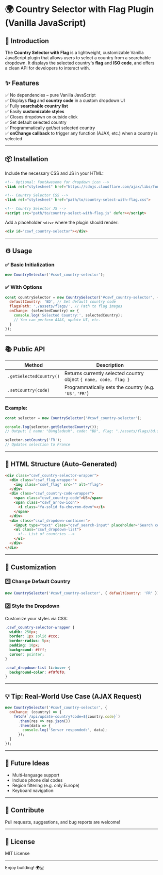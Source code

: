 # 🌍 Country Selector with Flag Plugin (Vanilla JavaScript)

## 🚀 Introduction
The **Country Selector with Flag** is a lightweight, customizable Vanilla JavaScript plugin that allows users to select a country from a searchable dropdown. It displays the selected country's **flag** and **ISO code**, and offers a clean API for developers to interact with.

## ✨ Features
✅ No dependencies – pure Vanilla JavaScript  
✅ Displays **flag** and **country code** in a custom dropdown UI  
✅ Fully **searchable country list**  
✅ Easily **customizable styles**  
✅ Closes dropdown on outside click  
✅ Set default selected country  
✅ Programmatically get/set selected country  
✅ **onChange callback** to trigger any function (AJAX, etc.) when a country is selected  

---

## 📦 Installation

Include the necessary CSS and JS in your HTML:

```html
<!-- Optional: FontAwesome for dropdown icon -->
<link rel="stylesheet" href="https://cdnjs.cloudflare.com/ajax/libs/font-awesome/6.0.0/css/all.min.css">

<!-- Country Selector CSS -->
<link rel="stylesheet" href="path/to/country-select-with-flag.css">

<!-- Country Selector JS -->
<script src="path/to/country-select-with-flag.js" defer></script>
```

Add a placeholder `<div>` where the plugin should render:

```html
<div id="cswf_country-selector"></div>
```

---

## ⚙️ Usage

### ✅ Basic Initialization

```javascript
new CountrySelector('#cswf_country-selector');
```

### ✅ With Options

```javascript
const countrySelector = new CountrySelector('#cswf_country-selector', {
  defaultCountry: 'BD', // Set default country code
  flagsPath: './assets/flags/', // Path to flag images
  onChange: (selectedCountry) => {
    console.log('Selected Country:', selectedCountry);
    // You can perform AJAX, update UI, etc.
  }
});
```

---

## 📚 Public API

| Method | Description |
|--------|-------------|
| `.getSelectedCountry()` | Returns currently selected country object `{ name, code, flag }` |
| `.setCountry(code)` | Programmatically sets the country (e.g. `'US'`, `'FR'`) |

### Example:

```javascript
const selector = new CountrySelector('#cswf_country-selector');

console.log(selector.getSelectedCountry());
// Output: { name: "Bangladesh", code: "BD", flag: "./assets/flags/bd.svg" }

selector.setCountry('FR');
// Updates selection to France
```

---

## 🧱 HTML Structure (Auto-Generated)
```html
<div class="cswf_country-selector-wrapper">
  <div class="cswf_flag-wrapper">
    <img class="cswf_flag" src="" alt="flag">
  </div>
  <div class="cswf_country-code-wrapper">
    <span class="cswf_country-code">US</span>
    <span class="cswf_arrow-icon">
      <i class="fa-solid fa-chevron-down"></i>
    </span>
  </div>
  <div class="cswf_dropdown-container">
    <input type="text" class="cswf_search-input" placeholder="Search country...">
    <ul class="cswf_dropdown-list">
      <!-- List of countries -->
    </ul>
  </div>
</div>
```

---

## 🎨 Customization

### 1️⃣ Change Default Country
```javascript
new CountrySelector('#cswf_country-selector', { defaultCountry: 'FR' });
```

### 2️⃣ Style the Dropdown
Customize your styles via CSS:

```css
.cswf_country-selector-wrapper {
  width: 250px;
  border: 1px solid #ccc;
  border-radius: 5px;
  padding: 10px;
  background: #fff;
  cursor: pointer;
}

.cswf_dropdown-list li:hover {
  background-color: #f0f0f0;
}
```

---

## 💡 Tip: Real-World Use Case (AJAX Request)
```javascript
new CountrySelector('#cswf_country-selector', {
  onChange: (country) => {
    fetch(`/api/update-country?code=${country.code}`)
      .then(res => res.json())
      .then(data => {
        console.log('Server responded:', data);
      });
  }
});
```

---

## 🧩 Future Ideas
- Multi-language support  
- Include phone dial codes  
- Region filtering (e.g. only Europe)  
- Keyboard navigation  

---

## 🙌 Contribute
Pull requests, suggestions, and bug reports are welcome!

---

## 📃 License
MIT License

---

Enjoy building! 🌍💻